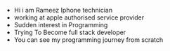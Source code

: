 - Hi i am Rameez Iphone technician
- working at apple authorised service provider
- Sudden interest in Programming
-  Trying To Become full stack developer
- You can see my programming journey from scratch

<!---
Rjrameez67/Rjrameez67 is a ✨ special ✨ repository because its `README.md` (this file) appears on your GitHub profile.
You can click the Preview link to take a look at your changes.
--->
